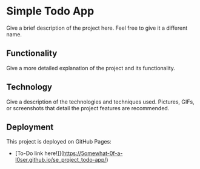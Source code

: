 # Simple Todo App

Give a brief description of the project here. Feel free to give it a different name.

## Functionality

Give a more detailed explanation of the project and its functionality.

## Technology

Give a description of the technologies and techniques used. Pictures, GIFs, or screenshots that detail the project features are recommended.

## Deployment

This project is deployed on GitHub Pages:

- [To-Do link here!]](https://5omewhat-0f-a-l0ser.github.io/se_project_todo-app/)
